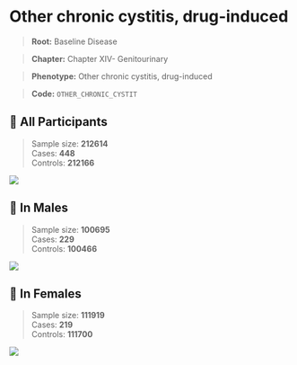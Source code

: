 # Other chronic cystitis, drug-induced

> **Root:** Baseline Disease  

> **Chapter:** Chapter XIV- Genitourinary  

> **Phenotype:** Other chronic cystitis, drug-induced  

> **Code:** `OTHER_CHRONIC_CYSTIT`

## 🧪 All Participants  
> Sample size: **212614**  
> Cases: **448**  
> Controls: **212166**
<img src="/Disease/Figures/ALL/Incidence/OTHER_CHRONIC_CYSTIT.png"/>
<CsvTable src="/public/Disease/Data/ALL/Incidence/COX_OTHER_CHRONIC_CYSTIT.csv" label="🔍 View full results" />

## 👨 In Males  
> Sample size: **100695**  
> Cases: **229**  
> Controls: **100466**
<img src="/Disease/Figures/Male/Incidence/OTHER_CHRONIC_CYSTIT.png"/>
<CsvTable src="/public/Disease/Data/Male/Incidence/COX_OTHER_CHRONIC_CYSTIT.csv" label="🔍 View full results" />

## 👩 In Females  
> Sample size: **111919**  
> Cases: **219**  
> Controls: **111700**
<img src="/Disease/Figures/Female/Incidence/OTHER_CHRONIC_CYSTIT.png"/>
<CsvTable src="/public/Disease/Data/Female/Incidence/COX_OTHER_CHRONIC_CYSTIT.csv" label="🔍 View full results" />
